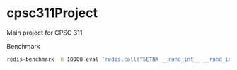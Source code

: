 # cpsc311Project
Main project for CPSC 311

Benchmark
```bash
redis-benchmark -n 10000 eval 'redis.call("SETNX __rand_int__ __rand_int__"); redis.call("INCR __rand_int__); redis.call("GET __rand_int__")'
```
